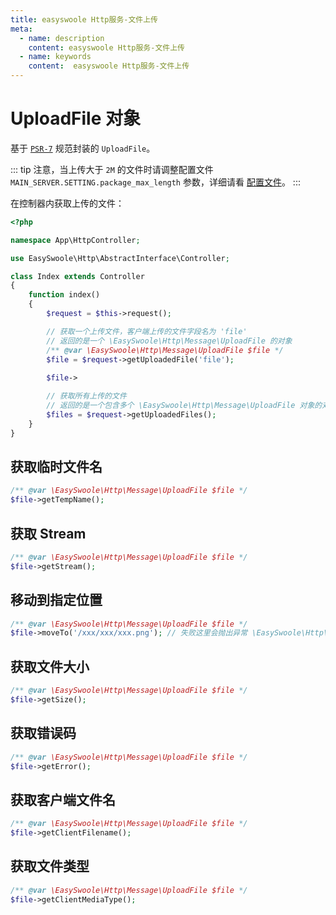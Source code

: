 ```yaml
---
title: easyswoole Http服务-文件上传
meta:
  - name: description
    content: easyswoole Http服务-文件上传
  - name: keywords
    content:  easyswoole Http服务-文件上传
---
```


# UploadFile 对象

基于 [`PSR-7`](https://www.php-fig.org/psr/psr-7/) 规范封装的 `UploadFile`。

::: tip
  注意，当上传大于 `2M` 的文件时请调整配置文件 `MAIN_SERVER.SETTING.package_max_length` 参数，详细请看 [配置文件](/QuickStart/config.md)。
:::

在控制器内获取上传的文件：

```php
<?php

namespace App\HttpController;

use EasySwoole\Http\AbstractInterface\Controller;

class Index extends Controller
{
    function index()
    {
        $request = $this->request();

        // 获取一个上传文件，客户端上传的文件字段名为 'file'
        // 返回的是一个 \EasySwoole\Http\Message\UploadFile 的对象
        /** @var \EasySwoole\Http\Message\UploadFile $file */
        $file = $request->getUploadedFile('file');
        
        $file->

        // 获取所有上传的文件
        // 返回的是一个包含多个 \EasySwoole\Http\Message\UploadFile 对象的对象数组
        $files = $request->getUploadedFiles();
    }
}
```

## 获取临时文件名

```php
/** @var \EasySwoole\Http\Message\UploadFile $file */
$file->getTempName();
```

## 获取 Stream

```php
/** @var \EasySwoole\Http\Message\UploadFile $file */
$file->getStream();
```

## 移动到指定位置

```php
/** @var \EasySwoole\Http\Message\UploadFile $file */
$file->moveTo('/xxx/xxx/xxx.png'); // 失败这里会抛出异常 \EasySwoole\Http\Exception\FileException
```

## 获取文件大小

```php
/** @var \EasySwoole\Http\Message\UploadFile $file */
$file->getSize();
```

## 获取错误码

```php
/** @var \EasySwoole\Http\Message\UploadFile $file */
$file->getError();
```

## 获取客户端文件名

```php
/** @var \EasySwoole\Http\Message\UploadFile $file */
$file->getClientFilename();
```

## 获取文件类型

```php
/** @var \EasySwoole\Http\Message\UploadFile $file */
$file->getClientMediaType();
```
